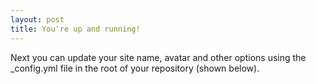 ```yaml
---
layout: post
title: You're up and running!
---
```


Next you can update your site name, avatar and other options using the _config.yml file in the root of your repository (shown below).
  